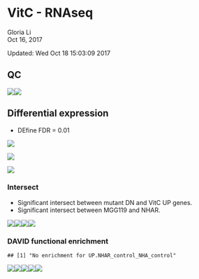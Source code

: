 # VitC - RNAseq
Gloria Li  
Oct 16, 2017  

Updated: Wed Oct 18 15:03:09 2017



## QC

![](RNAseq_files/figure-html/QC-1.png)<!-- -->![](RNAseq_files/figure-html/QC-2.png)<!-- -->

## Differential expression
* DEfine FDR = 0.01

![](./RNAseq_files/figure-html/Plot2D_NHAR_control_NHA_control_with_GC_correction_with_L_correction.png)

![](./RNAseq_files/figure-html/Plot2D_NHAR_vitc_NHAR_control_with_GC_correction_with_L_correction.png)

![](./RNAseq_files/figure-html/Plot2D_MGG119_control_MGG119_vitc_with_GC_correction_with_L_correction.png)

### Intersect
* Significant intersect between mutant DN and VitC UP genes.   
* Significant intersect between MGG119 and NHAR.     

![](RNAseq_files/figure-html/venn-1.png)<!-- -->![](RNAseq_files/figure-html/venn-2.png)<!-- -->![](RNAseq_files/figure-html/venn-3.png)<!-- -->![](RNAseq_files/figure-html/venn-4.png)<!-- -->

### DAVID functional enrichment


```
## [1] "No enrichment for UP.NHAR_control_NHA_control"
```

![](RNAseq_files/figure-html/DAVID-1.png)<!-- -->![](RNAseq_files/figure-html/DAVID-2.png)<!-- -->![](RNAseq_files/figure-html/DAVID-3.png)<!-- -->![](RNAseq_files/figure-html/DAVID-4.png)<!-- -->![](RNAseq_files/figure-html/DAVID-5.png)<!-- -->

